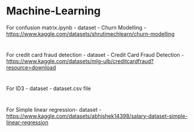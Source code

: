 # Machine-Learning
For confusion matrix.ipynb - dataset - Churn Modelling - https://www.kaggle.com/datasets/shrutimechlearn/churn-modelling
#
For credit card fraud detection - dataset - Credit Card Fraud Detection - https://www.kaggle.com/datasets/mlg-ulb/creditcardfraud?resource=download
#
For ID3 - dataset - dataset.csv file
#
For Simple linear regression- dataset - https://www.kaggle.com/datasets/abhishek14398/salary-dataset-simple-linear-regression
